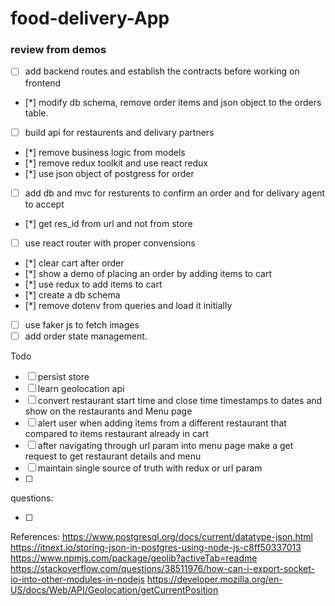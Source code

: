 # food-delivery-App

### review from demos

- [ ] add backend routes and establish the contracts before working on frontend

- [*] modify db schema, remove order items and json object to the orders table.
- [ ] build api for restaurents and delivary partners
- [*] remove business logic from models
- [*] remove redux toolkit and use react redux
- [*] use json object of postgress for order
- [ ] add db and mvc for resturents to confirm an order and for delivary agent to accept
- [*] get res_id from url and not from store
- [ ] use react router with proper convensions
- [*] clear cart after order
- [*] show a demo of placing an order by adding items to cart
- [*] use redux to add items to cart
- [*] create a db schema
- [*] remove dotenv from queries and load it initially
- [ ] use faker js to fetch images
- [ ] add order state management.

Todo

- [ ] persist store
- [ ] learn geolocation api
- [ ] convert restaurant start time and close time timestamps to dates and show on the restaurants and Menu page
- [ ] alert user when adding items from a different restaurant that compared to items restaurant already in cart
- [ ] after navigating through url param into menu page make a get request to get restaurant details and menu
- [ ] maintain single source of truth with redux or url param
- [ ]

questions:

- [ ]

References:
https://www.postgresql.org/docs/current/datatype-json.html
https://itnext.io/storing-json-in-postgres-using-node-js-c8ff50337013
https://www.npmjs.com/package/geolib?activeTab=readme
https://stackoverflow.com/questions/38511976/how-can-i-export-socket-io-into-other-modules-in-nodejs
https://developer.mozilla.org/en-US/docs/Web/API/Geolocation/getCurrentPosition
